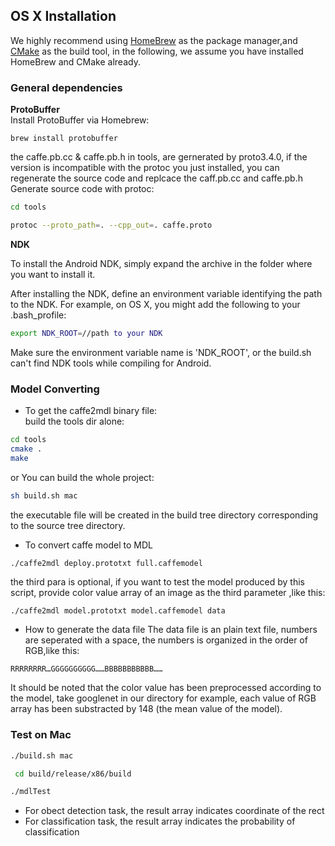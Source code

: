 ## OS X Installation
We highly recommend using [HomeBrew](https://brew.sh/) as the package manager,and [CMake](https://cmake.org/) as the build tool, in the following, we assume you have installed HomeBrew and CMake already.

### General dependencies
**ProtoBuffer**  
Install ProtoBuffer via Homebrew:  
 
```
brew install protobuffer 
```

the caffe.pb.cc & caffe.pb.h in tools, are gernerated by proto3.4.0, if the version is incompatible with the protoc you just installed, you can regenerate the source code and replcace the caff.pb.cc and caffe.pb.h
Generate source code with protoc:  
 
```bash
cd tools

protoc --proto_path=. --cpp_out=. caffe.proto
```

**NDK**  

To install the Android NDK, simply expand the archive in the folder where you want to install it.

After installing the NDK, define an environment variable identifying the path to the NDK. For example,
on OS X, you might add the following to your .bash_profile:

```bash 
export NDK_ROOT=//path to your NDK
```

Make sure the environment variable name is 'NDK_ROOT', or the build.sh can't find NDK tools while compiling for Android.

### Model Converting
* To get the caffe2mdl binary file:  
build the tools dir alone:  

```bash
cd tools
cmake .   
make
```   

or You can build the whole project:  

```bash
sh build.sh mac
```  

the executable file will be created in the build tree directory corresponding to the source tree directory.
* To convert caffe model to MDL

`./caffe2mdl deploy.prototxt full.caffemodel` 

the third para is optional, if you want to test the model produced by this script, provide color value array of an image as the third parameter ,like this:

```bash
./caffe2mdl model.prototxt model.caffemodel data
```

* How to generate the data file 
 The data file is an plain text file, numbers are seperated with a space, the numbers is organized in the order of RGB,like this:

 ```
 RRRRRRRR…GGGGGGGGGG……BBBBBBBBBBB……
 ```  

 It should be noted that the color value has been preprocessed according to the model, take googlenet in our directory for example, each value of RGB array has been substracted by 148 (the mean value of the model).
 
### Test on Mac
 ```bash
 ./build.sh mac

  cd build/release/x86/build

 ./mdlTest
 ```

* For obect detection task, the result array indicates coordinate of the rect  
* For classification task, the result array indicates the probability of classification
 









  


